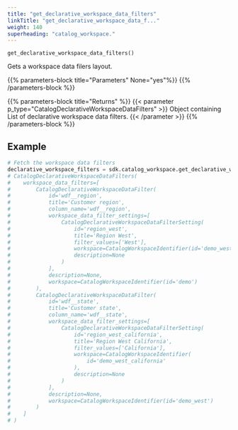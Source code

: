 ```yaml
---
title: "get_declarative_workspace_data_filters"
linkTitle: "get_declarative_workspace_data_f..."
weight: 140
superheading: "catalog_workspace."
---
```


``get_declarative_workspace_data_filters()``

Gets a workspace data filers layout.

{{% parameters-block  title="Parameters" None="yes"%}}
{{% /parameters-block %}}

{{% parameters-block title="Returns" %}}
{{< parameter p_type="CatalogDeclarativeWorkspaceDataFilters" >}}
Object containing List of declarative workspace data filters.
{{< /parameter >}}
{{% /parameters-block %}}

## Example

```python
# Fetch the workspace data filters
declarative_workspace_filters = sdk.catalog_workspace.get_declarative_workspace_data_filters()
# CatalogDeclarativeWorkspaceDataFilters(
#    workspace_data_filters=[
#        CatalogDeclarativeWorkspaceDataFilter(
#            id='wdf__region',
#            title='Customer region',
#            column_name='wdf__region',
#            workspace_data_filter_settings=[
#                CatalogDeclarativeWorkspaceDataFilterSetting(
#                    id='region_west',
#                    title='Region West',
#                    filter_values=['West'],
#                    workspace=CatalogWorkspaceIdentifier(id='demo_west'),
#                    description=None
#                )
#            ],
#            description=None,
#            workspace=CatalogWorkspaceIdentifier(id='demo')
#        ),
#        CatalogDeclarativeWorkspaceDataFilter(
#            id='wdf__state',
#            title='Customer state',
#            column_name='wdf__state',
#            workspace_data_filter_settings=[
#                CatalogDeclarativeWorkspaceDataFilterSetting(
#                    id='region_west_california',
#                    title='Region West California',
#                    filter_values=['California'],
#                    workspace=CatalogWorkspaceIdentifier(
#                        id='demo_west_california'
#                    ),
#                    description=None
#                )
#            ],
#            description=None,
#            workspace=CatalogWorkspaceIdentifier(id='demo_west')
#        )
#    ]
# )
```
